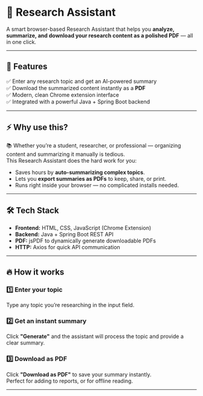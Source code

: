 # 🧠 Research Assistant

A smart browser-based Research Assistant that helps you **analyze, summarize, and download your research content as a polished PDF** — all in one click.

---

## 🚀 Features

✅ Enter any research topic and get an AI-powered summary  
✅ Download the summarized content instantly as a **PDF**  
✅ Modern, clean Chrome extension interface  
✅ Integrated with a powerful Java + Spring Boot backend

---

## ⚡ Why use this?

📚 Whether you’re a student, researcher, or professional — organizing content and summarizing it manually is tedious.  
This Research Assistant does the hard work for you:

- Saves hours by **auto-summarizing complex topics**.
- Lets you **export summaries as PDFs** to keep, share, or print.
- Runs right inside your browser — no complicated installs needed.

---

## 🛠️ Tech Stack

- **Frontend:** HTML, CSS, JavaScript (Chrome Extension)  
- **Backend:** Java + Spring Boot REST API  
- **PDF:** jsPDF to dynamically generate downloadable PDFs  
- **HTTP:** Axios for quick API communication

---

## 🔥 How it works

### 1️⃣ Enter your topic
Type any topic you’re researching in the input field.

### 2️⃣ Get an instant summary
Click **"Generate"** and the assistant will process the topic and provide a clear summary.

### 3️⃣ Download as PDF
Click **"Download as PDF"** to save your summary instantly.  
Perfect for adding to reports, or for offline reading.

---

